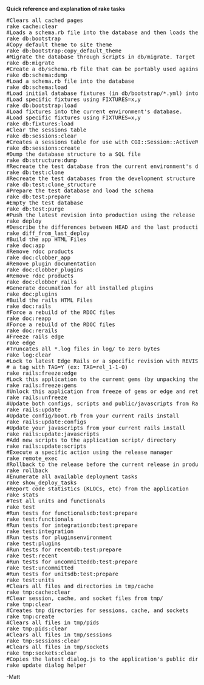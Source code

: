 <b>Quick reference and explanation of rake tasks</b>

<pre>
#Clears all cached pages
rake cache:clear
#Loads a schema.rb file into the database and then loads the initial database fixtures.
rake db:bootstrap
#Copy default theme to site theme
rake db:bootstrap:copy_default_theme
#Migrate the database through scripts in db/migrate. Target specific version with VERSION=x
rake db:migrate
#Create a db/schema.rb file that can be portably used against any DB supported by AR
rake db:schema:dump
#Load a schema.rb file into the database
rake db:schema:load
#Load initial database fixtures (in db/bootstrap/*.yml) into the current environment's database.
#Load specific fixtures using FIXTURES=x,y
rake db:bootstrap:load
#Load fixtures into the current environment's database.
#Load specific fixtures using FIXTURES=x,y
rake db:fixtures:load
#Clear the sessions table
rake db:sessions:clear
#Creates a sessions table for use with CGI::Session::ActiveRecordStore
rake db:sessions:create
#Dump the database structure to a SQL file
rake db:structure:dump
#Recreate the test database from the current environment's database schema
rake db:test:clone
#Recreate the test databases from the development structure
rake db:test:clone_structure
#Prepare the test database and load the schema
rake db:test:prepare
#Empty the test database
rake db:test:purge
#Push the latest revision into production using the release manager
rake deploy
#Describe the differences between HEAD and the last production release
rake diff_from_last_deploy
#Build the app HTML Files
rake doc:app
#Remove rdoc products
rake doc:clobber_app
#Remove plugin documentation
rake doc:clobber_plugins
#Remove rdoc products
rake doc:clobber_rails
#Generate documation for all installed plugins
rake doc:plugins
#Build the rails HTML Files
rake doc:rails
#Force a rebuild of the RDOC files
rake doc:reapp
#Force a rebuild of the RDOC files
rake doc:rerails
#Freeze rails edge
rake edge
#Truncates all *.log files in log/ to zero bytes
rake log:clear
#Lock to latest Edge Rails or a specific revision with REVISION=X (ex: REVISION=4021) or
# a tag with TAG=Y (ex: TAG=rel_1-1-0)
rake rails:freeze:edge
#Lock this application to the current gems (by unpacking them into vendor/rails)
rake rails:freeze:gems
#Unlock this application from freeze of gems or edge and return to a fluid use of system gems
rake rails:unfreeze
#Update both configs, scripts and public/javascripts from Rails
rake rails:update
#Update config/boot.rb from your current rails install
rake rails:update:configs
#Update your javascripts from your current rails install
rake rails:update:javascripts
#Add new scripts to the application script/ directory
rake rails:update:scripts
#Execute a specific action using the release manager
rake remote_exec
#Rollback to the release before the current release in production
rake rollback
#Enumerate all available deployment tasks
rake show_deploy_tasks
#Report code statistics (KLOCs, etc) from the application
rake stats
#Test all units and functionals
rake test
#Run tests for functionalsdb:test:prepare
rake test:functionals
#Run tests for integrationdb:test:prepare
rake test:integration
#Run tests for pluginsenvironment
rake test:plugins
#Run tests for recentdb:test:prepare
rake test:recent
#Run tests for uncommitteddb:test:prepare
rake test:uncommitted
#Run tests for unitsdb:test:prepare
rake test:units
#Clears all files and directories in tmp/cache
rake tmp:cache:clear
#Clear session, cache, and socket files from tmp/
rake tmp:clear
#Creates tmp directories for sessions, cache, and sockets
rake tmp:create
#Clears all files in tmp/pids
rake tmp:pids:clear
#Clears all files in tmp/sessions
rake tmp:sessions:clear
#Clears all files in tmp/sockets
rake tmp:sockets:clear
#Copies the latest dialog.js to the application's public directory
rake update_dialog_helper
</pre>

-Matt


